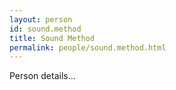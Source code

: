 ```yaml
---
layout: person
id: sound.method
title: Sound Method
permalink: people/sound.method.html
---
```


Person details...
